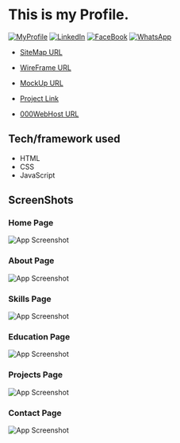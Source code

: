 # This is my Profile.

<div id="top"></div>

[![MyProfile][myProfile-shield]][myProfile-url]
[![LinkedIn][linkedin-shield]][linkedin-url]
[![FaceBook][faceBook-shield]][faceBook-url]
[![WhatsApp][whatsApp-shield]][whatsApp-url]




 * [SiteMap URL](https://www.gloomaps.com/ayDv2tMQV9)

 * [WireFrame URL](https://wireframe.cc/RIGr3O)

 * [MockUp URL](https://www.figma.com/proto/SHZXJvxqMQUjuTrsDRancK/MyProfile?node-id=1%3A2&scaling=min-zoom&page-id=0%3A1&starting-point-node-id=1%3A2)

 * [Project Link](https://sadeepamedhan.github.io/MyProfile/)

 * [000WebHost URL](https://sadeepamedhan823.000webhostapp.com/)


## Tech/framework used
* HTML
* CSS
* JavaScript

## ScreenShots

### Home Page
![App Screenshot](assets/image/a.png)

### About Page
![App Screenshot](assets/image/a.jpg)

### Skills Page
![App Screenshot](assets/image/a.png)

### Education Page
![App Screenshot](assets/image/a.png)

### Projects Page
![App Screenshot](assets/image/a.png)

### Contact Page
![App Screenshot](assets/image/a.png)




[myProfile-shield]: https://img.shields.io/badge/website-000000?style=for-the-badge&logo=About.me&logoColor=white
[myProfile-url]: https://sadeepamedhan.github.io/MyProfile/

[linkedin-shield]: https://img.shields.io/badge/-LinkedIn-black.svg?style=for-the-badge&logo=linkedin&colorB=555
[linkedin-url]: https://linkedin.com/in/sadeepa-medhan-a718b7203

[faceBook-shield]: https://img.shields.io/badge/Facebook-1877F2?style=for-the-badge&logo=facebook&logoColor=white
[faceBook-url]: https://www.facebook.com/sadeepamedhan

[whatsApp-shield]: https://img.shields.io/badge/WhatsApp-25D366?style=for-the-badge&logo=whatsapp&logoColor=white
[whatsApp-url]: https://wa.me/+94711757823

